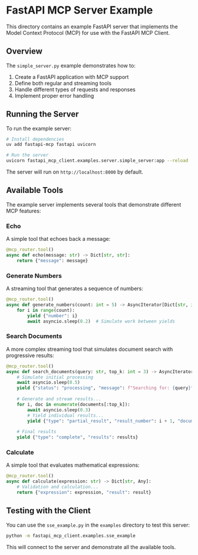 # FastAPI MCP Server Example

This directory contains an example FastAPI server that implements the Model Context Protocol (MCP) for use with the FastAPI MCP Client.

## Overview

The `simple_server.py` example demonstrates how to:

1. Create a FastAPI application with MCP support
2. Define both regular and streaming tools
3. Handle different types of requests and responses
4. Implement proper error handling

## Running the Server

To run the example server:

```bash
# Install dependencies
uv add fastapi-mcp fastapi uvicorn

# Run the server
uvicorn fastapi_mcp_client.examples.server.simple_server:app --reload
```

The server will run on `http://localhost:8000` by default.

## Available Tools

The example server implements several tools that demonstrate different MCP features:

### Echo

A simple tool that echoes back a message:

```python
@mcp_router.tool()
async def echo(message: str) -> Dict[str, str]:
    return {"message": message}
```

### Generate Numbers

A streaming tool that generates a sequence of numbers:

```python
@mcp_router.tool()
async def generate_numbers(count: int = 5) -> AsyncIterator[Dict[str, int]]:
    for i in range(count):
        yield {"number": i}
        await asyncio.sleep(0.2)  # Simulate work between yields
```

### Search Documents

A more complex streaming tool that simulates document search with progressive results:

```python
@mcp_router.tool()
async def search_documents(query: str, top_k: int = 3) -> AsyncIterator[Dict[str, Any]]:
    # Simulate initial processing
    await asyncio.sleep(0.5)
    yield {"status": "processing", "message": f"Searching for: {query}"}
    
    # Generate and stream results...
    for i, doc in enumerate(documents[:top_k]):
        await asyncio.sleep(0.3)
        # Yield individual results...
        yield {"type": "partial_result", "result_number": i + 1, "document": result}
    
    # Final results
    yield {"type": "complete", "results": results}
```

### Calculate

A simple tool that evaluates mathematical expressions:

```python
@mcp_router.tool()
async def calculate(expression: str) -> Dict[str, Any]:
    # Validation and calculation...
    return {"expression": expression, "result": result}
```

## Testing with the Client

You can use the `sse_example.py` in the `examples` directory to test this server:

```bash
python -m fastapi_mcp_client.examples.sse_example
```

This will connect to the server and demonstrate all the available tools. 